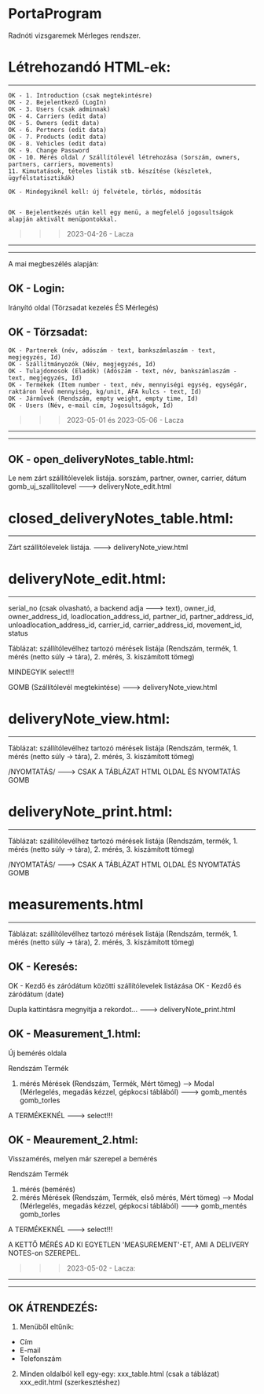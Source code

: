 # PortaProgram

Radnóti vizsgaremek
Mérleges rendszer. 

# Létrehozandó HTML-ek:
-----------------------
    OK - 1. Introduction (csak megtekintésre)
    OK - 2. Bejelentkező (LogIn)
    OK - 3. Users (csak adminnak)
    OK - 4. Carriers (edit data)
    OK - 5. Owners (edit data)
    OK - 6. Pertners (edit data)
    OK - 7. Products (edit data)
    OK - 8. Vehicles (edit data)
    OK - 9. Change Password
    OK - 10. Mérés oldal / Szállítólevél létrehozása (Sorszám, owners, partners, carriers, movements)
    11. Kimutatások, tételes listák stb. készítése (készletek, ügyfélstatisztikák)

    OK - Mindegyiknél kell: új felvétele, törlés, módosítás


    OK - Bejelentkezés után kell egy menü, a megfelelő jogosultságok alapján aktivált menüpontokkal.


>>> 2023-04-26 - Lacza
----------------------
----------------------

A mai megbeszélés alapján:

OK - Login:
--------
Irányító oldal (Törzsadat kezelés ÉS Mérlegés)

OK - Törzsadat:
------------
	OK - Partnerek (név, adószám - text, bankszámlaszám - text, megjegyzés, Id)
	OK - Szállítmányozók (Név, megjegyzés, Id) 
	OK - Tulajdonosok (Eladók) (Adószám - text, név, bankszámlaszám - text, megjegyzés, Id)
	OK - Termékek (Item number - text, név, mennyiségi egység, egységár, raktáron lévő mennyiség, kg/unit, ÁFA kulcs - text, Id)
	OK - Járművek (Rendszám, empty weight, empty time, Id)
	OK - Users (Név, e-mail cím, Jogosultságok, Id)


>>> 2023-05-01 és 2023-05-06 - Lacza
------------------------------------
------------------------------------


OK - open_deliveryNotes_table.html:
--------------------------------

Le nem zárt szállítólevelek listája.
sorszám, partner, owner, carrier, dátum
gomb_uj_szallitolevel
---> deliveryNote_edit.html

# closed_deliveryNotes_table.html:
--------------------------------

Zárt szállítólevelek listája.
---> deliveryNote_view.html

# deliveryNote_edit.html:
-----------------------

serial_no (csak olvasható, a backend adja ---> text), owner_id, owner_address_id, loadlocation_address_id, partner_id, partner_address_id, unloadlocation_address_id, carrier_id, carrier_address_id, movement_id, status

Táblázat: szállítólevélhez tartozó mérések listája (Rendszám, termék, 1. mérés (netto súly -> tára), 2. mérés, 3. kiszámított tömeg)

MINDEGYIK select!!!

GOMB (Szállítólevél megtekintése) ---> deliveryNote_view.html

# deliveryNote_view.html:
-------------------------

Táblázat: szállítólevélhez tartozó mérések listája (Rendszám, termék, 1. mérés (netto súly -> tára), 2. mérés, 3. kiszámított tömeg)

/NYOMTATÁS/ ---> CSAK A TÁBLÁZAT HTML OLDAL ÉS NYOMTATÁS GOMB

# deliveryNote_print.html:
------------------------

Táblázat: szállítólevélhez tartozó mérések listája (Rendszám, termék, 1. mérés (netto súly -> tára), 2. mérés, 3. kiszámított tömeg)

/NYOMTATÁS/ ---> CSAK A TÁBLÁZAT HTML OLDAL ÉS NYOMTATÁS GOMB

# measurements.html
-------------------

Táblázat: szállítólevélhez tartozó mérések listája (Rendszám, termék, 1. mérés (netto súly -> tára), 2. mérés, 3. kiszámított tömeg)

OK - Keresés:
----------

OK - Kezdő és záródátum közötti szállítólevelek listázása
OK - Kezdő és záródátum (date)

Dupla kattintásra megnyitja a rekordot... --->  deliveryNote_print.html

OK - Measurement_1.html:
-----------------
Új bemérés oldala

Rendszám
Termék
1. mérés
Mérések (Rendszám, Termék, Mért tömeg) --> Modal (Mérlegelés, megadás kézzel, gépkocsi táblából) ---> gomb_mentés
gomb_torles

A TERMÉKEKNÉL ---> select!!!

OK - Meaurement_2.html:
---------------
Visszamérés, melyen már szerepel a bemérés

Rendszám
Termék
1. mérés (bemérés)
2. mérés
Mérések (Rendszám, Termék, első mérés, Mért tömeg) --> Modal (Mérlegelés, megadás kézzel, gépkocsi táblából) --->
gomb_mentés
gomb_torles

A TERMÉKEKNÉL ---> select!!!

A KETTŐ MÉRÉS AD KI EGYETLEN 'MEASUREMENT'-ET, AMI A DELIVERY NOTES-on SZEREPEL.


>>> 2023-05-02 - Lacza:
-----------------------
-----------------------

OK ÁTRENDEZÉS:
-------------

1. Menüből eltűnik:
- Cím
- E-mail
- Telefonszám

2. Minden oldalból kell egy-egy:
xxx_table.html (csak a táblázat)
xxx_edit.html (szerkesztéshez)